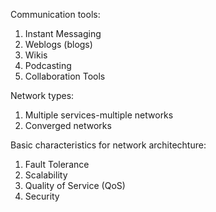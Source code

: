Communication tools:
1) Instant Messaging
2) Weblogs (blogs)
3) Wikis
4) Podcasting
5) Collaboration Tools

Network types:
1) Multiple services-multiple networks
2) Converged networks

Basic characteristics for network architechture:
1) Fault Tolerance
2) Scalability
3) Quality of Service (QoS)
4) Security

